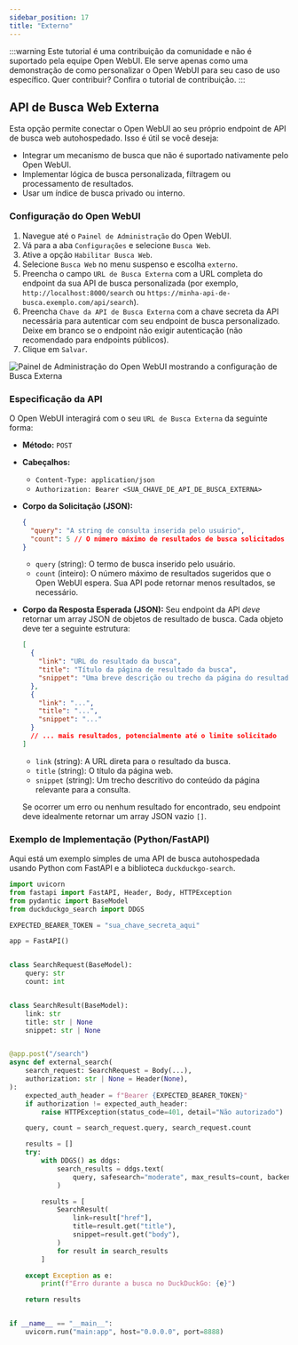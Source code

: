 ```yaml
---
sidebar_position: 17
title: "Externo"
---
```


:::warning
Este tutorial é uma contribuição da comunidade e não é suportado pela equipe Open WebUI. Ele serve apenas como uma demonstração de como personalizar o Open WebUI para seu caso de uso específico. Quer contribuir? Confira o tutorial de contribuição.
:::

## API de Busca Web Externa

Esta opção permite conectar o Open WebUI ao seu próprio endpoint de API de busca web autohospedado. Isso é útil se você deseja:

*   Integrar um mecanismo de busca que não é suportado nativamente pelo Open WebUI.
*   Implementar lógica de busca personalizada, filtragem ou processamento de resultados.
*   Usar um índice de busca privado ou interno.

### Configuração do Open WebUI

1.  Navegue até o `Painel de Administração` do Open WebUI.
2.  Vá para a aba `Configurações` e selecione `Busca Web`.
3.  Ative a opção `Habilitar Busca Web`.
4.  Selecione `Busca Web` no menu suspenso e escolha `externo`.
5.  Preencha o campo `URL de Busca Externa` com a URL completa do endpoint da sua API de busca personalizada (por exemplo, `http://localhost:8000/search` ou `https://minha-api-de-busca.exemplo.com/api/search`).
6.  Preencha `Chave da API de Busca Externa` com a chave secreta da API necessária para autenticar com seu endpoint de busca personalizado. Deixe em branco se o endpoint não exigir autenticação (não recomendado para endpoints públicos).
7.  Clique em `Salvar`.

![Painel de Administração do Open WebUI mostrando a configuração de Busca Externa](/images/tutorial_external_search.png)

### Especificação da API

O Open WebUI interagirá com o seu `URL de Busca Externa` da seguinte forma:

*   **Método:** `POST`
*   **Cabeçalhos:**
    *   `Content-Type: application/json`
    *   `Authorization: Bearer <SUA_CHAVE_DE_API_DE_BUSCA_EXTERNA>`
*   **Corpo da Solicitação (JSON):**
    ```json
    {
      "query": "A string de consulta inserida pelo usuário",
      "count": 5 // O número máximo de resultados de busca solicitados
    }
    ```
    *   `query` (string): O termo de busca inserido pelo usuário.
    *   `count` (inteiro): O número máximo de resultados sugeridos que o Open WebUI espera. Sua API pode retornar menos resultados, se necessário.

*   **Corpo da Resposta Esperada (JSON):**
    Seu endpoint da API *deve* retornar um array JSON de objetos de resultado de busca. Cada objeto deve ter a seguinte estrutura:
    ```json
    [
      {
        "link": "URL do resultado da busca",
        "title": "Título da página de resultado da busca",
        "snippet": "Uma breve descrição ou trecho da página do resultado da busca"
      },
      {
        "link": "...",
        "title": "...",
        "snippet": "..."
      }
      // ... mais resultados, potencialmente até o limite solicitado
    ]
    ```
    *   `link` (string): A URL direta para o resultado da busca.
    *   `title` (string): O título da página web.
    *   `snippet` (string): Um trecho descritivo do conteúdo da página relevante para a consulta.

    Se ocorrer um erro ou nenhum resultado for encontrado, seu endpoint deve idealmente retornar um array JSON vazio `[]`.

### Exemplo de Implementação (Python/FastAPI)

Aqui está um exemplo simples de uma API de busca autohospedada usando Python com FastAPI e a biblioteca `duckduckgo-search`.

```python
import uvicorn
from fastapi import FastAPI, Header, Body, HTTPException
from pydantic import BaseModel
from duckduckgo_search import DDGS

EXPECTED_BEARER_TOKEN = "sua_chave_secreta_aqui"

app = FastAPI()


class SearchRequest(BaseModel):
    query: str
    count: int


class SearchResult(BaseModel):
    link: str
    title: str | None
    snippet: str | None


@app.post("/search")
async def external_search(
    search_request: SearchRequest = Body(...),
    authorization: str | None = Header(None),
):
    expected_auth_header = f"Bearer {EXPECTED_BEARER_TOKEN}"
    if authorization != expected_auth_header:
        raise HTTPException(status_code=401, detail="Não autorizado")

    query, count = search_request.query, search_request.count

    results = []
    try:
        with DDGS() as ddgs:
            search_results = ddgs.text(
                query, safesearch="moderate", max_results=count, backend="lite"
            )

        results = [
            SearchResult(
                link=result["href"],
                title=result.get("title"),
                snippet=result.get("body"),
            )
            for result in search_results
        ]

    except Exception as e:
        print(f"Erro durante a busca no DuckDuckGo: {e}")

    return results


if __name__ == "__main__":
    uvicorn.run("main:app", host="0.0.0.0", port=8888)
```